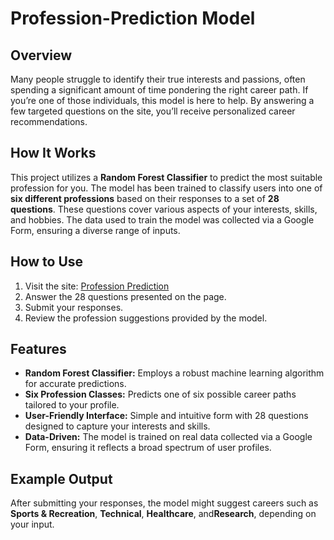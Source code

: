# Profession-Prediction Model

## Overview
Many people struggle to identify their true interests and passions, often spending a significant amount of time pondering the right career path. If you’re one of those individuals, this model is here to help. By answering a few targeted questions on the site, you’ll receive personalized career recommendations.

## How It Works
This project utilizes a **Random Forest Classifier** to predict the most suitable profession for you. The model has been trained to classify users into one of **six different professions** based on their responses to a set of **28 questions**. These questions cover various aspects of your interests, skills, and hobbies. The data used to train the model was collected via a Google Form, ensuring a diverse range of inputs.

## How to Use
1. Visit the site: [Profession Prediction](https://professionprediction-bffrbmgvaccdcqch.southeastasia-01.azurewebsites.net)  
2. Answer the 28 questions presented on the page.  
3. Submit your responses.  
4. Review the profession suggestions provided by the model.

## Features
- **Random Forest Classifier:** Employs a robust machine learning algorithm for accurate predictions.  
- **Six Profession Classes:** Predicts one of six possible career paths tailored to your profile.  
- **User-Friendly Interface:** Simple and intuitive form with 28 questions designed to capture your interests and skills.  
- **Data-Driven:** The model is trained on real data collected via a Google Form, ensuring it reflects a broad spectrum of user profiles.

## Example Output
After submitting your responses, the model might suggest careers such as **Sports & Recreation**, **Technical**, **Healthcare**, and**Research**, depending on your input.
